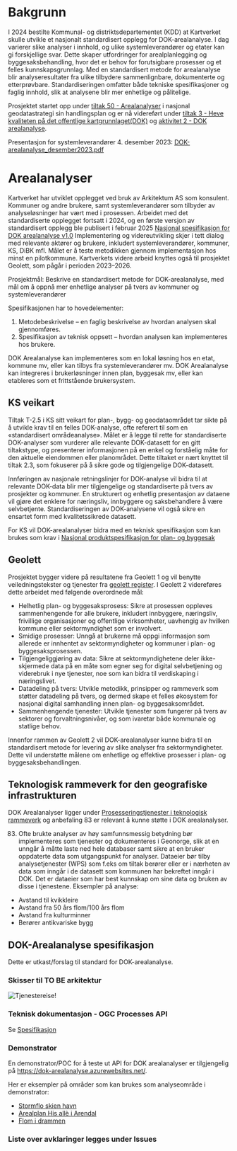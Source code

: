 # Bakgrunn
I 2024 bestilte Kommunal- og distriktsdepartementet (KDD) at Kartverket skulle utvikle et nasjonalt standardisert opplegg for DOK-arealanalyse. I dag varierer slike analyser i innhold, og ulike systemleverandører og etater kan gi forskjellige svar. Dette skaper utfordringer for arealplanlegging og byggesaksbehandling, hvor det er behov for forutsigbare prosesser og et felles kunnskapsgrunnlag. Med en standardisert metode for arealanalyse blir analyseresultater fra ulike tilbydere sammenlignbare, dokumenterte og etterprøvbare. Standardiseringen omfatter både tekniske spesifikasjoner og faglig innhold, slik at analysene blir mer enhetlige og pålitelige.  

Prosjektet startet opp under [tiltak 50 - Arealanalyser](https://www.geonorge.no/Geodataarbeid/nasjonal-geodatastrategi/handlingsplanens-tiltak/tiltak-50/) i nasjonal geodatastrategi sin handlingsplan og er nå videreført under [tiltak 3 - Heve kvaliteten på det offentlige kartgrunnlaget(DOK)](https://www.geonorge.no/Geodataarbeid/nasjonal-geodatastrategi/handlingsplanens-tiltak/tiltak-3/) og [aktivitet 2 - DOK arealanalyse](https://tiltaksplan.geonorge.no/tiltak/3/aktivitet/2).

Presentasjon for systemleverandører 4. desember 2023: [DOK-arealanalyse_desember2023.pdf](https://github.com/kartverket/DOK.Arealanalyse.spesifikasjon/blob/main/documents/DOK%20-%20Arealanalyse-2023-2024-Kartverket.pdf)

# Arealanalyser
Kartverket har utviklet opplegget ved bruk av Arkitektum AS som konsulent. Kommuner og andre brukere, samt systemleverandører som tilbyder av analyseløsninger har vært med i prosessen. Arbeidet med det standardiserte opplegget fortsatt i 2024, og en første versjon av standardisert opplegg ble publisert i februar 2025 [Nasjonal spesifikasjon for DOK arealanalyse v1.0](https://www.kartverket.no/globalassets/geodataarbeid/dok-og-temadataarbeid/dok-arealanalyse-spesifikasjon-v1.0-kartverket2025.pdf)
Implementering og videreutvikling skjer i tett dialog med relevante aktører og brukere, inkludert systemleverandører, kommuner, KS, DiBK mfl. Målet er å teste metodikken gjennom implementasjon hos minst en pilotkommune. Kartverkets videre arbeid knyttes også til prosjektet Geolett, som pågår i perioden 2023–2026.

Prosjektmål:
Beskrive en standardisert metode for DOK-arealanalyse, med mål om å oppnå mer enhetlige analyser på tvers av kommuner og systemleverandører

Spesifikasjonen har to hovedelementer:
1.	Metodebeskrivelse – en faglig beskrivelse av hvordan analysen skal gjennomføres.
2.	Spesifikasjon av teknisk oppsett – hvordan analysen kan implementeres hos brukere.

DOK Arealanalyse kan implementeres som en lokal løsning hos en etat, kommune mv, eller kan tilbys fra systemleverandører mv. DOK Arealanalyse kan integreres i brukerløsninger innen plan, byggesak mv, eller kan etableres som et frittstående brukersystem.

## KS veikart
Tiltak T-2.5 i KS sitt veikart for plan-, bygg- og geodataområdet tar sikte på å utvikle krav til en felles DOK-analyse, ofte referert til som en «standardisert områdeanalyse». Målet er å legge til rette for standardiserte DOK-analyser som vurderer alle relevante DOK-datasett for en gitt tiltakstype, og presenterer informasjonen på en enkel og forståelig måte for den aktuelle eiendommen eller planområdet. Dette tiltaket er nært knyttet til tiltak 2.3, som fokuserer på å sikre gode og tilgjengelige DOK-datasett. 

Innføringen av nasjonale retningslinjer for DOK-analyse vil bidra til at relevante DOK-data blir mer tilgjengelige og standardiserte på tvers av prosjekter og kommuner. En strukturert og enhetlig presentasjon av dataene vil gjøre det enklere for næringsliv, innbyggere og saksbehandlere å være selvbetjente. Standardiseringen av DOK-analysene vil også sikre en ensartet form med kvalitetssikrede datasett.

For KS vil DOK-arealanalyser bidra med en teknisk spesifikasjon som kan brukes som krav i [Nasjonal produktspesifikasjon for plan- og byggesak](https://www.ks.no/fagomrader/digitalisering/felleslosninger/verktoykasse-plan--og-byggesak/verktoy/nasjonal-produktspesifikasjon-plan--og-byggesak/)

## Geolett
Prosjektet bygger videre på resultatene fra Geolett 1 og vil benytte veiledningstekster og tjenester fra [geolett register](https://register.geonorge.no/geolett). I Geolett 2 videreføres dette arbeidet med følgende overordnede mål:
* Helhetlig plan- og byggesaksprosess: Sikre at prosessen oppleves sammenhengende for alle brukere, inkludert innbyggere, næringsliv, frivillige organisasjoner og offentlige virksomheter, uavhengig av hvilken kommune eller sektormyndighet som er involvert.
* Smidige prosesser: Unngå at brukerne må oppgi informasjon som allerede er innhentet av sektormyndigheter og kommuner i plan- og byggesaksprosessen.
* Tilgjengeliggjøring av data: Sikre at sektormyndighetene deler ikke-skjermede data på en måte som egner seg for digital selvbetjening og viderebruk i nye tjenester, noe som kan bidra til verdiskaping i næringslivet.
* Datadeling på tvers: Utvikle metodikk, prinsipper og rammeverk som støtter datadeling på tvers, og dermed skape et felles økosystem for nasjonal digital samhandling innen plan- og byggesaksområdet.
* Sammenhengende tjenester: Utvikle tjenester som fungerer på tvers av sektorer og forvaltningsnivåer, og som ivaretar både kommunale og statlige behov.

Innenfor rammen av Geolett 2 vil DOK-arealanalyser kunne bidra til en standardisert metode for levering av slike analyser fra sektormyndigheter. Dette vil understøtte målene om enhetlige og effektive prosesser i plan- og byggesaksbehandlingen. 

## Teknologisk rammeverk for den geografiske infrastrukturen
DOK Arealanalyser ligger under [Prosesseringstjenester i teknologisk rammeverk](https://dokument.geonorge.no/styrendedokumenter/nasjonalt-rammeverk-for-geografisk-informasjon/rammeverksdokumentet/teknologisk-rammeverk-for-den-geografiske-infrastrukturen/4.0/teknologiskrammeverkhtml.html#_prosesseringstjenester) og anbefaling 83 er relevant å kunne støtte i DOK arealanalyser.

83. Ofte brukte analyser av høy samfunnsmessig betydning bør implementeres som tjenester og dokumenteres i Geonorge, slik at en unngår å måtte laste ned hele databaser samt sikre at en bruker oppdaterte data som utgangspunkt for analyser. Dataeier bør tilby analysetjenester (WPS) som f.eks om tiltak berører eller er i nærheten av data som inngår i de datasett som kommunen har bekreftet inngår i DOK. Det er dataeier som har best kunnskap om sine data og bruken av disse i tjenestene.
Eksempler på analyse:
* Avstand til kvikkleire
* Avstand fra 50 års flom/100 års flom
* Avstand fra kulturminner
* Berører antikvariske bygg

## DOK-Arealanalyse spesifikasjon
Dette er utkast/forslag til standard for DOK-arealanalyse. 

### Skisser til TO BE arkitektur

![Tjenestereise!](TOBETjenestereise.jpg)


### Teknisk dokumentasjon - OGC Processes API
Se [Spesifikasjon](spec.md)

### Demonstrator
En demonstrator/POC for å teste ut API for DOK arealanalyser er tilgjengelig på https://dok-arealanalyse.azurewebsites.net/.

Her er eksempler på områder som kan brukes som analyseområde i demonstrator:
* [Stormflo skien havn](demonstrator/stormflo_havn.geojson)
* [Arealplan His allè i Arendal](demonstrator/arealplan_his-alle.geojson)
* [Flom i drammen](demonstrator/flom_drammen.geojson)


### Liste over avklaringer legges under Issues
